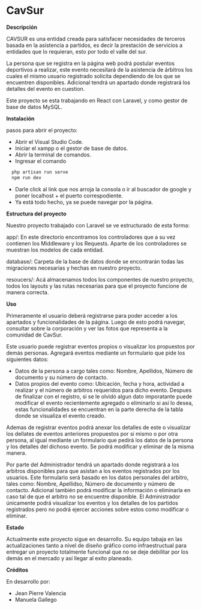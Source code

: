 # CavSur


**Descripción** 


CAVSUR es una entidad creada para satisfacer
necesidades de terceros basada en la asistencia a
partidos, es decir la prestación de servicios a entidades que
lo requieran, esto por todo el valle del sur.


La persona que se registra en la página web podrá postular eventos deportivos a realizar, este evento
necesitará de la asistencia de árbitros los cuales
el mismo usuario registrado solicita dependiendo
de los que se encuentren disponibles. Adicional
tendrá un apartado donde registrará los detalles
del evento en cuestion.

Este proyecto se esta trabajando en React con Laravel, y como gestor de base de datos MySQL.


**Instalación** 

pasos para abrir el proyecto:
- Abrir el Visual Studio Code.
- Iniciar el xampp o el gestor de base de datos.
- Abrir la terminal de comandos.
- Ingresar el comando 
```bash
  php artisan run serve
  npm run dev
```
- Darle click al link que nos arroja la consola o ir al buscador de google y poner localhost + el puerto correspodiente.
- Ya está todo hecho, ya se puede navegar por la página.


**Estructura del proyecto** 

Nuestro proyecto trabajado con Laravel se ve estructurado de esta forma:

app/: En este directorio encontramos los controladores que a su vez contienen los Middleware y los Requests. Aparte de los controladores se muestran los modelos de cada entidad.

database/: Carpeta de la base de datos donde se encontrarán todas las migraciones necesarias y hechas en nuestro proyecto.

resoucers/: Acá almacenamos todos los componentes de nuestro proyecto,  todos los layouts y las rutas necesarias para que el proyecto funcione de manera correcta.

**Uso** 

Primeramente el usuario deberá registrarse para poder acceder a los apartados y funcionalidades de la página. Luego de esto podrá navegar, consultar sobre la corporación y ver las fotos que representa a la comunidad de CavSur.

Este usuario puede registrar eventos propios o visualizar los propuestos por demás personas. Agregará eventos mediante un formulario que pide los siguientes datos:
- Datos de la persona a cargo tales como: Nombre, Apellidos, Número de documento y su número de contacto.
- Datos propios del evento como: Ubicación, fecha y hora, actividad a realizar y el número de arbitros requeridos para dicho evento.
Despues de finalizar con el registro, si se le olvidó algun dato imporatante puede modificar el evento recientemente agregado o eliminarlo si así lo desea, estas funcionalidades se encuentran en la parte derecha de la tabla donde se visualiza el evento creado.

Ademas de registrar eventos podrá anexar los detalles de este o visualizar los dellates de eventos anteriores propuestos por si mismo o por otra persona, al igual mediante un formulario que pedirá los datos de la persona y los detalles del dichoso evento. Se podrá modificar y eliminar de la misma manera.

Por parte del Administrador tendrá un apartado donde registrará a los arbitros disponibles para que asistan a los eventos registrados por los usuarios. Este formulario será basado en los datos personales del arbitro, tales como: Nombre, Apellidso, Número de documento y número de contacto. Adicional también podrá modificar la información o eliminarla en caso tal de que el arbitro no se encuentre disponible. 
El Administrador únicamente podrá visualizar los eventos y los detalles de los partidos registrados pero no podrá ejercer acciones sobre estos como modificar o eliminar.


**Estado** 

Actualmente este proyecto sigue en desarrollo. Su equipo tabaja en las actualizaciones tanto a nivel de diseño gráfico como infraestructual para entregar un proyecto totalmente funcional que no se deje debilitar por los demás en el mercado y así llegar al exito planeado.

**Créditos**

En desarrollo por:
+ Jean Pierre Valencia 
+ Manuela Gallego
                
